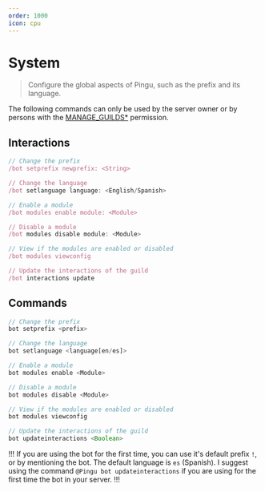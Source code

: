 ```yaml
---
order: 1000
icon: cpu
---
```


# System
> Configure the global aspects of Pingu, such as the prefix and its language.


The following commands can only be used by the server owner or by persons with the [MANAGE_GUILDS\*](https://discord.com/developers/docs/topics/permissions) permission.

## Interactions

```javascript
// Change the prefix
/bot setprefix newprefix: <String>

// Change the language
/bot setlanguage language: <English/Spanish>

// Enable a module
/bot modules enable module: <Module>

// Disable a module
/bot modules disable module: <Module>

// View if the modules are enabled or disabled
/bot modules viewconfig

// Update the interactions of the guild
/bot interactions update
```

## Commands
```javascript
// Change the prefix
bot setprefix <prefix>

// Change the language
bot setlanguage <language[en/es]>

// Enable a module
bot modules enable <Module>

// Disable a module
bot modules disable <Module>

// View if the modules are enabled or disabled
bot modules viewconfig

// Update the interactions of the guild
bot updateinteractions <Boolean>
```

!!!
If you are using the bot for the first time, you can use it's default prefix `!`, or by mentioning the bot. The default language is `es` (Spanish). I suggest using the command `@Pingu bot updateinteractions` if you are using for the first time the bot in your server.
!!!